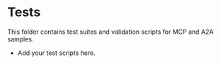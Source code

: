 # Tests

This folder contains test suites and validation scripts for MCP and A2A samples.

- Add your test scripts here.
